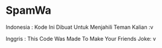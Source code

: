 # SpamWa

Indonesia :
Kode Ini Dibuat Untuk Menjahili Teman Kalian :v

Inggris : 
This Code Was Made To Make Your Friends Joke: v

















